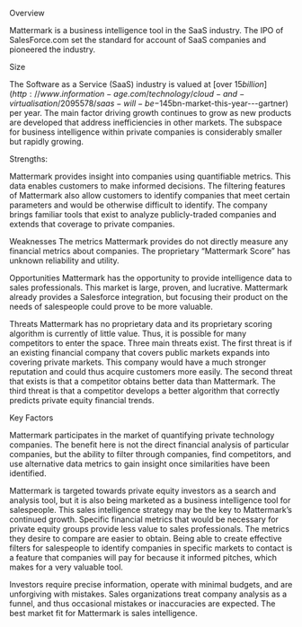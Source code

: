 Overview

Mattermark is a business intelligence tool in the SaaS industry. The IPO of SalesForce.com set the standard for account of SaaS companies and pioneered the industry. 


Size

The Software as a Service (SaaS) industry is valued at [over $15 billion](http://www.information-age.com/technology/cloud-and-virtualisation/2095578/saas-will-be-$145bn-market-this-year---gartner) per year. The main factor driving growth continues to grow as new products are developed that address inefficiencies in other markets. The subspace for business intelligence within private companies is considerably smaller but rapidly growing.



Strengths:

Mattermark provides insight into companies using quantifiable metrics. This data enables customers to make informed decisions. The filtering features of Mattermark also allow customers to identify companies that meet certain parameters and would be otherwise difficult to identify. The company brings familiar tools that exist to analyze publicly-traded companies and extends that coverage to private companies.



Weaknesses
The metrics Mattermark provides do not directly measure any financial metrics about companies. The proprietary “Mattermark Score” has unknown reliability and utility. 

Opportunities
Mattermark has the opportunity to provide intelligence data to sales professionals. This market is large, proven, and lucrative. Mattermark already provides a Salesforce integration, but focusing their product on the needs of salespeople could prove to be more valuable. 


Threats
Mattermark has no proprietary data and its proprietary scoring algorithm is currently of little value. Thus, it is possible for many competitors to enter the space. Three main threats exist. The first threat is if an existing financial company that covers public markets expands into covering private markets. This company would have a much stronger reputation and could thus acquire customers more easily. The second threat that exists is that a competitor obtains better data than Mattermark. The third threat is that a competitor develops a better algorithm that correctly predicts private equity financial trends. 


Key Factors

Mattermark participates in the market of quantifying private technology companies. The benefit here is not the direct financial analysis of particular companies, but the ability to filter through companies, find competitors, and use alternative data metrics to gain insight once similarities have been identified.

Mattermark is targeted towards private equity investors as a search and analysis tool, but it is also being marketed as a business intelligence tool for salespeople. This sales intelligence strategy may be the key to Mattermark’s continued growth. Specific financial metrics that would be necessary for private equity groups provide less value to sales professionals. The metrics they desire to compare are easier to obtain. Being able to create effective filters for salespeople to identify companies in specific markets to contact is a feature that companies will pay for because it informed pitches, which makes for a very valuable tool. 

Investors require precise information, operate with minimal budgets, and are unforgiving with mistakes. Sales organizations treat company analysis as a funnel, and thus occasional mistakes or inaccuracies are expected. The best market fit for Mattermark is sales intelligence.


